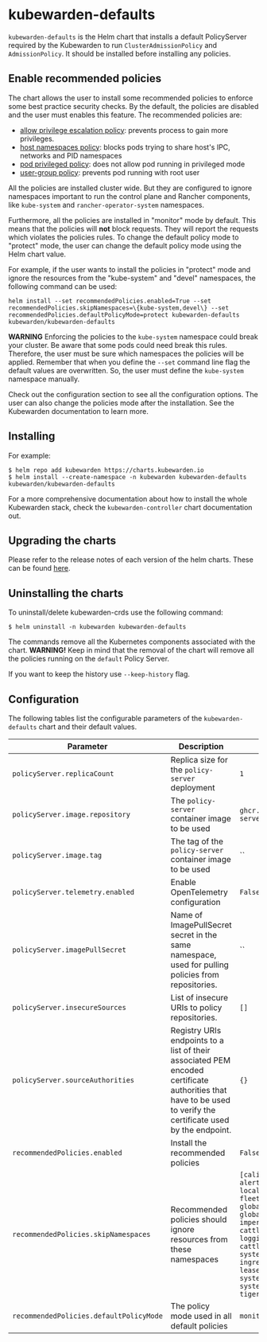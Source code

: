 # kubewarden-defaults

`kubewarden-defaults` is the Helm chart that installs a default PolicyServer
required by the Kubewarden to run `ClusterAdmissionPolicy` and  `AdmissionPolicy`. It should be installed
before installing any policies.


## Enable recommended policies

The chart allows the user to install some recommended policies to enforce some
best practice security checks. By the default, the policies are disabled and the
user must enables this feature. The recommended policies are:

- [allow privilege escalation policy](https://github.com/kubewarden/allow-privilege-escalation-psp-policy): prevents process to gain more privileges.
- [host namespaces policy](https://github.com/kubewarden/host-namespaces-psp-policy): blocks pods trying to share host's IPC, networks and PID namespaces
- [pod privileged policy](https://github.com/kubewarden/pod-privileged-policy): does not allow pod running in privileged mode
- [user-group policy](https://github.com/kubewarden/user-group-psp-policy): prevents pod running with root user

All the policies are installed cluster wide. But they are configured to ignore
namespaces important to run the control plane and Rancher components, like
`kube-system` and `rancher-operator-system` namespaces.

Furthermore, all the policies are installed in "monitor" mode by default. This
means that the policies will **not** block requests. They will report the requests
which violates the policies rules. To change the default policy mode to "protect" mode,
the user can change the default policy mode using the Helm chart value.

For example, if the user wants to install the policies in "protect" mode and ignore the
resources from the "kube-system" and "devel" namespaces, the following command can be used:

```
helm install --set recommendedPolicies.enabled=True --set recommendedPolicies.skipNamespaces=\{kube-system,devel\} --set recommendedPolicies.defaultPolicyMode=protect kubewarden-defaults kubewarden/kubewarden-defaults
```

**WARNING**
Enforcing the policies to the `kube-system` namespace could break your cluster.
Be aware that some pods could need break this rules. Therefore, the user must be
sure which namespaces the policies will be applied. Remember that when you define the `--set` command line flag the default values are overwritten. So, the
user must define the `kube-system` namespace manually.

Check out the configuration section to see all the configuration options.
The user can also change the policies mode after the installation. See the
Kubewarden documentation to learn more.


## Installing

For example:
```console
$ helm repo add kubewarden https://charts.kubewarden.io
$ helm install --create-namespace -n kubewarden kubewarden-defaults kubewarden/kubewarden-defaults
```

For a more comprehensive documentation about how to install the whole Kubewarden
stack, check the `kubewarden-controller` chart documentation out.

## Upgrading the charts

Please refer to the release notes of each version of the helm charts.
These can be found [here](https://github.com/kubewarden/helm-charts/releases).

## Uninstalling the charts

To uninstall/delete kubewarden-crds use the following command:

```console
$ helm uninstall -n kubewarden kubewarden-defaults
```

The commands remove all the Kubernetes components associated with the chart.
**WARNING!** Keep in mind that the removal of the chart will remove all the
policies running on the `default` Policy Server.

If you want to keep the history use `--keep-history` flag.

## Configuration

The following tables list the configurable parameters of the `kubewarden-defaults`
chart and their default values.

| Parameter                                | Description                                                                                                              | Default             |
| ---------------------------------------  | ------------------------------------------------------------------------------------------------------------------------ | ------------------- |
| `policyServer.replicaCount`              | Replica size for the `policy-server` deployment                                                                          | `1`                 |
| `policyServer.image.repository`          | The `policy-server` container image to be used                                                                           | `ghcr.io/kubewarden/policy-server` |
| `policyServer.image.tag`                 | The tag of the `policy-server` container image to be used                                                                | ``                  |
| `policyServer.telemetry.enabled`         | Enable OpenTelemetry configuration                                                                                       | `False`             |
| `policyServer.imagePullSecret`           | Name of ImagePullSecret secret in the same namespace, used for pulling policies from repositories.                       | ``                  |
| `policyServer.insecureSources`           | List of insecure URIs to policy repositories.                                                                            | `[]`                |
| `policyServer.sourceAuthorities`         | Registry URIs endpoints to a list of their associated PEM encoded certificate authorities that have to be used to verify the certificate used by the endpoint. | `{}` |
| `recommendedPolicies.enabled`            | Install the recommended policies                                                                                         | `False`             |
| `recommendedPolicies.skipNamespaces`     | Recommended policies should ignore resources from these namespaces                                                       | `[calico-system, cattle-alerting, cattle-fleet-local-system, cattle-fleet-system, cattle-global-data, cattle-global-nt, cattle-impersonation-system, cattle-istio, cattle-logging, cattle-pipeline, cattle-prometheus, cattle-system, cert-manager, ingress-nginx, kube-node-lease, kube-public, kube-system, rancher-operator-system, security-scan, tigera-operator]` |
| `recommendedPolicies.defaultPolicyMode`  | The policy mode used in all default policies                                                                             | `monitor`           |

